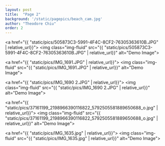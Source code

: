 ```yaml
---
layout: post
title:  "Page 2"
background: '/static/pagepics/beach_cam.jpg'
author: "Theodore Chiu"
order: 2
---
```


<a href="{{ "static/pics/505873C3-5991-4F4C-8CF2-76305363610B.JPG" | relative_url}}">
	<img class="img-fluid" src="{{ "static/pics/505873C3-5991-4F4C-8CF2-76305363610B.JPG" | relative_url}}" alt="Demo Image">
</a>

<a href="{{ "static/pics/IMG_1691.JPG" | relative_url}}">
	<img class="img-fluid" src="{{ "static/pics/IMG_1691.JPG" | relative_url}}" alt="Demo Image">
</a>

<a href="{{ "static/pics/IMG_1690 2.JPG" | relative_url}}">
	<img class="img-fluid" src="{{ "static/pics/IMG_1690 2.JPG" | relative_url}}" alt="Demo Image">
</a>

<a href="{{ "static/pics/37161199_2198966390116822_5792505581889650688_o.jpg" | relative_url}}">
	<img class="img-fluid" src="{{ "static/pics/37161199_2198966390116822_5792505581889650688_o.jpg" | relative_url}}" alt="Demo Image">
</a>

<a href="{{ "static/pics/IMG_1635.jpg" | relative_url}}">
	<img class="img-fluid" src="{{ "static/pics/IMG_1635.jpg" | relative_url}}" alt="Demo Image">
</a>

